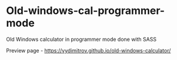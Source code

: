 # Old-windows-cal-programmer-mode
Old Windows calculator in programmer mode done with SASS

Preview page - https://vydimitrov.github.io/old-windows-calculator/
